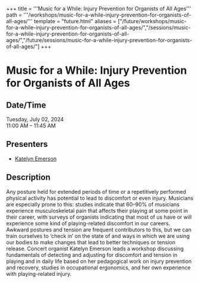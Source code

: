 +++
title = '''Music for a While: Injury Prevention for Organists of All Ages'''
path = '''/workshops/music-for-a-while-injury-prevention-for-organists-of-all-ages/'''
template = "future.html"
aliases = ["/future/workshops/music-for-a-while-injury-prevention-for-organists-of-all-ages/","/sessions/music-for-a-while-injury-prevention-for-organists-of-all-ages/","/future/sessions/music-for-a-while-injury-prevention-for-organists-of-all-ages/"]
+++

<h1>Music for a While: Injury Prevention for Organists of All Ages</h1>

<h2>Date/Time</h2>
<p>Tuesday, July 02, 2024<br>
11:00 AM – 11:45 AM</p>
<h2>Presenters</h2>
<ul>
<li><a href="/presenters/katelyn-emerson/">Katelyn Emerson</a></li>
</ul>
<h2>Description</h2>

Any posture held for extended periods of time or a repetitively performed physical activity has potential to lead to discomfort or even injury. Musicians are especially prone to this: studies indicate that 60–90% of musicians experience musculoskeletal pain that affects their playing at some point in their career, with surveys of organists indicating that most of us have or will experience some kind of playing-related discomfort in our careers. Awkward postures and tension are frequent contributors to this, but we can train ourselves to ‘check in’ on the state of and ways in which we are using our bodies to make changes that lead to better techniques or tension release. Concert organist Katelyn Emerson leads a workshop discussing fundamentals of detecting and adjusting for discomfort and tension in playing and in daily life based on her pedagogical work on injury prevention and recovery, studies in occupational ergonomics, and her own experience with playing-related injury.


